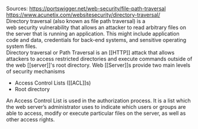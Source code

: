Sources:
https://portswigger.net/web-security/file-path-traversal
https://www.acunetix.com/websitesecurity/directory-traversal/
\
Directory traversal (also known as file path traversal) is a web security vulnerability that allows an attacker to read arbitrary files on the server that is running an application. This might include application code and data, credentials for back-end systems, and sensitive operating system files.
\
Directory traversal or Path Traversal is an [[HTTP]] attack that allows attackers to access restricted directories and execute commands outside of the web [[server]]'s root directory. Web [[Server]]s provide two main levels of security mechanisms 
- Access Control Lists ([[ACL]]s)
- Root directory 

An Access Control List is used in the authorization process. It is a list which the web server’s administrator uses to indicate which users or groups are able to access, modify or execute particular files on the server, as well as other access rights.
